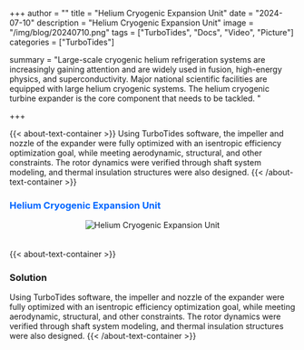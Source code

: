 +++
author = ""
title = "Helium Cryogenic Expansion Unit"
date = "2024-07-10"
description = "Helium Cryogenic Expansion Unit"
image = "/img/blog/20240710.png"
tags = ["TurboTides", "Docs", "Video", "Picture"]
categories = ["TurboTides"]

summary = "Large-scale cryogenic helium refrigeration systems are increasingly gaining attention and are widely used in fusion, high-energy physics, and superconductivity. Major national scientific facilities are equipped with large helium cryogenic systems. The helium cryogenic turbine expander is the core component that needs to be tackled. <!--more-->"

+++

{{< about-text-container >}}
Using TurboTides software, the impeller and nozzle of the expander were fully optimized with an isentropic efficiency optimization goal, while meeting aerodynamic, structural, and other constraints. The rotor dynamics were verified through shaft system modeling, and thermal insulation structures were also designed.
{{< /about-text-container >}}


<h3 style="color: #0066FF;">Helium Cryogenic Expansion Unit</h3>
<div style="display: flex; justify-content: center;">
    <img src="/img/blog/case picture/幻灯片6.PNG" alt="Helium Cryogenic Expansion Unit" style="margin-top: 0; margin-bottom: 1.4em; max-width: 100%;">
</div>


{{< about-text-container >}}
### Solution
Using TurboTides software, the impeller and nozzle of the expander were fully optimized with an isentropic efficiency optimization goal, while meeting aerodynamic, structural, and other constraints. The rotor dynamics were verified through shaft system modeling, and thermal insulation structures were also designed.
{{< /about-text-container >}}
